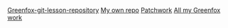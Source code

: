 [Greenfox-git-lesson-repository](https://github.com/Eszkis/git-lesson-repository)
[My own repo](https://github.com/Eszkis/hello-world)
[Patchwork](https://github.com/Eszkis/patchwork)
[All my Greenfox work](https://github.com/green-fox-academy/Eszkis)
